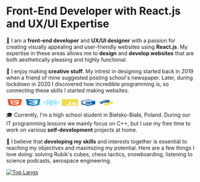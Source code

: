 # **Front-End Developer** with **React.js** and **UX/UI Expertise**

👋 I am a **front-end developer** and **UX/UI designer** with a passion for creating visually appealing and user-friendly websites using **React.js**. My expertise in these areas allows me to **design** and **develop websites** that are both aesthetically pleasing and highly functional.

🎨 I enjoy making **creative stuff**. My intrest in designing started back in 2019 when a friend of mine suggested posting school's newspaper. Later, during lockdown in 2020 I discovered how incredible programming is, so connecting these skills I started making websites.

<div style="display: inline_block">
  <img align="center" alt="Rafa-HTML" height="18" width="45" src="https://raw.githubusercontent.com/devicons/devicon/master/icons/html5/html5-original.svg">
  <img align="center" alt="Rafa-CSS" height="18" width="45" src="https://raw.githubusercontent.com/devicons/devicon/master/icons/css3/css3-original.svg">
  <img align="center" alt="Rafa-React" height="18" width="45" src="https://raw.githubusercontent.com/devicons/devicon/master/icons/react/react-original.svg">
  <img align="center" alt="Rafa-Js" height="18" width="45" src="https://raw.githubusercontent.com/devicons/devicon/master/icons/javascript/javascript-plain.svg">
  <img align="center" alt="Rafa-Csharp" height="18" width="45" src="https://raw.githubusercontent.com/devicons/devicon/master/icons/c/c-original.svg">
  <img align="center" alt="Rafa-Python" height="18" width="45" src="https://raw.githubusercontent.com/devicons/devicon/master/icons/python/python-original.svg">
</div>

🎓 Currently, I'm a high school student in Bielsko-Biała, Poland. During our IT programming lessons we mainly focus on C++, but I use my free time to work on various **self-development** projects at home.

🌟 I believe that **developing my skills** and interests together is essential to reaching my objectives and maximizing my potential. Here are a few things I love doing: solving Rubik's cubes, chess tactics, snowboarding, listening to science podcasts, aerospace engineering.

[![Top Langs](https://github-readme-stats.vercel.app/api/top-langs/?username=Patis0nek&layout=compact)](https://github.com/anuraghazra/github-readme-stats)
